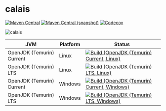calais
===

[![Maven Central](https://img.shields.io/maven-central/v/com.io7m.music.kit.calais/com.io7m.music.kit.calais.svg?style=flat-square)](http://search.maven.org/#search%7Cga%7C1%7Cg%3A%22com.io7m.music.kit.calais%22)
[![Maven Central (snapshot)](https://img.shields.io/nexus/s/https/s01.oss.sonatype.org/com.io7m.music.kit.calais/com.io7m.music.kit.calais.svg?style=flat-square)](https://s01.oss.sonatype.org/content/repositories/snapshots/com/io7m/calais/)
[![Codecov](https://img.shields.io/codecov/c/github/io7m/calais.svg?style=flat-square)](https://codecov.io/gh/io7m/calais)

![calais](./src/site/resources/calais.jpg?raw=true)

| JVM | Platform | Status |
|-----|----------|--------|
| OpenJDK (Temurin) Current | Linux | [![Build (OpenJDK (Temurin) Current, Linux)](https://img.shields.io/github/actions/workflow/status/io7m/calais/workflows/main.linux.temurin.current.yml?branch=develop)](https://github.com/io7m/calais/actions?query=workflow%3Amain.linux.temurin.current)|
| OpenJDK (Temurin) LTS | Linux | [![Build (OpenJDK (Temurin) LTS, Linux)](https://img.shields.io/github/actions/workflow/status/io7m/calais/workflows/main.linux.temurin.lts.yml?branch=develop)](https://github.com/io7m/calais/actions?query=workflow%3Amain.linux.temurin.lts)|
| OpenJDK (Temurin) Current | Windows | [![Build (OpenJDK (Temurin) Current, Windows)](https://img.shields.io/github/actions/workflow/status/io7m/calais/workflows/main.windows.temurin.current.yml?branch=develop)](https://github.com/io7m/calais/actions?query=workflow%3Amain.windows.temurin.current)|
| OpenJDK (Temurin) LTS | Windows | [![Build (OpenJDK (Temurin) LTS, Windows)](https://img.shields.io/github/actions/workflow/status/io7m/calais/workflows/main.windows.temurin.lts.yml?branch=develop)](https://github.com/io7m/calais/actions?query=workflow%3Amain.windows.temurin.lts)|
